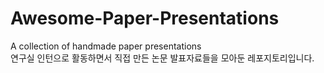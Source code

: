 # Awesome-Paper-Presentations
A collection of handmade paper presentations  
연구실 인턴으로 활동하면서 직접 만든 논문 발표자료들을 모아둔 레포지토리입니다.